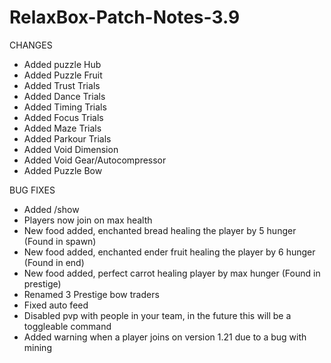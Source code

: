 # RelaxBox-Patch-Notes-3.9

CHANGES
- Added puzzle Hub
- Added Puzzle Fruit
- Added Trust Trials
- Added Dance Trials
- Added Timing Trials
- Added Focus Trials
- Added Maze Trials
- Added Parkour Trials
- Added Void Dimension
- Added Void Gear/Autocompressor
- Added Puzzle Bow

BUG FIXES
- Added /show
- Players now join on max health
- New food added, enchanted bread healing the player by 5 hunger (Found in spawn)
- New food added, enchanted ender fruit healing the player by 6 hunger (Found in end)
- New food added, perfect carrot healing player by max hunger (Found in prestige)
- Renamed 3 Prestige bow traders
- Fixed auto feed
- Disabled pvp with people in your team, in the future this will be a toggleable command
- Added warning when a player joins on version 1.21 due to a bug with mining
